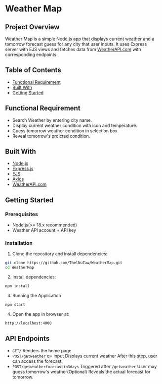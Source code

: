 # Weather Map 

## Project Overview
Weather Map is a simple Node.js app that displays current weather and a tomorrow forecast guess for any city that user inputs. It uses Express server with EJS views and fetches data from [WeatherAPI.com](https://openweathermap.org/api) with corresponding endpoints.

## Table of Contents
- [Functional Requirement](#funreq)
- [Built With](#builtwith)
- [Getting Started](#getting-s)

## Functional Requirement
- Search Weather by entering city name.
- Display current weather condition with icon and temperature.
- Guess tomorrow weather condition in selection box.
- Reveal tomorrow's prdicted condition.

## Built With
- [Node.js](https://nodejs.org/en)
- [Express.js](https://expressjs.com/)
- [EJS](https://ejs.co/)
- [Axios](https://axios-http.com/docs/intro)
- [WeatherAPI.com](https://openweathermap.org/api)

## Getting Started
### Prerequisites
- Node.js(>= 18.x recommended)
- Weather API account + API key

### Installation
1. Clone the repository and install dependencies:
```bash
git clone https://github.com/ThelNuZaw/WeatherMap.git
cd WeatherMap
```
2. Install dependencies:
```bash
npm install
```
3. Running the Application
```bash
npm start
```
4. Open the app in browser at:
```bash
http://localhost:4000
```
## API Endpoints
- `GET/`
  Renders the home page
- `POST/getweather`
  q=<city name> input
  Displays current weather
  After this step, user can access the forecast.
- `POST/getweatherforecastin3days`
  Triggered after `/getweather`
  User may guess tomorrow's weather(Optional)
  Reveals the actual forecast for tomorrow.
